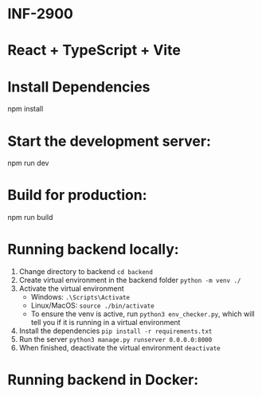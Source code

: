# INF-2900

# React + TypeScript + Vite

# Install Dependencies
npm install
# Start the development server:
npm run dev

# Build for production:
npm run build

# Running backend locally:
1. Change directory to backend `cd backend`
1. Create virtual environment in the backend folder `python -m venv ./`
2. Activate the virtual environment 
    - Windows: `.\Scripts\Activate`
    - Linux/MacOS: `source ./bin/activate`
    - To ensure the venv is active, run `python3 env_checker.py`, which will tell you if it is running in a virtual environment
3. Install the dependencies `pip install -r requirements.txt`
4. Run the server `python3 manage.py runserver 0.0.0.0:8000`
5. When finished, deactivate the virtual environment `deactivate`

# Running backend in Docker:

